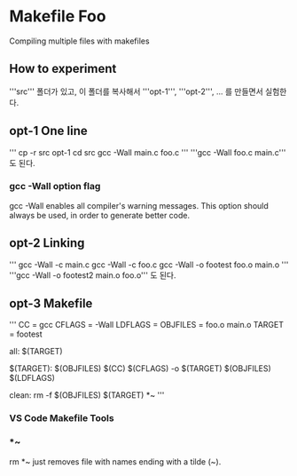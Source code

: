 # Makefile Foo
Compiling multiple files with makefiles

## How to experiment
'''src''' 폴더가 있고, 이 폴더를 복사해서 '''opt-1''', '''opt-2''', ... 를 만들면서 실험한다.

## opt-1 One line
'''
cp -r src opt-1
cd src
gcc -Wall main.c foo.c
'''
'''gcc -Wall foo.c main.c''' 도 된다.

### gcc -Wall option flag
gcc -Wall enables all compiler's warning messages. This option should always be used, in order to generate better code.

## opt-2 Linking
'''
gcc -Wall -c main.c
gcc -Wall -c foo.c
gcc -Wall -o footest foo.o main.o
'''
'''gcc -Wall -o footest2 main.o foo.o''' 도 된다.

## opt-3 Makefile
'''
CC	= gcc
CFLAGS	= -Wall
LDFLAGS	=
OBJFILES = foo.o main.o
TARGET = footest

all: $(TARGET)

$(TARGET): $(OBJFILES)
	$(CC) $(CFLAGS) -o $(TARGET) $(OBJFILES) $(LDFLAGS)

clean:
	rm -f $(OBJFILES) $(TARGET) *~
'''

### VS Code Makefile Tools

### *~
rm *~ just removes file with names ending with a tilde (~).